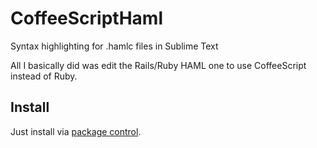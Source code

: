 CoffeeScriptHaml
================

Syntax highlighting for .hamlc files in Sublime Text

All I basically did was edit the Rails/Ruby HAML one to use CoffeeScript instead of Ruby.

## Install

Just install via [package control](http://wbond.net/sublime_packages/package_control).
